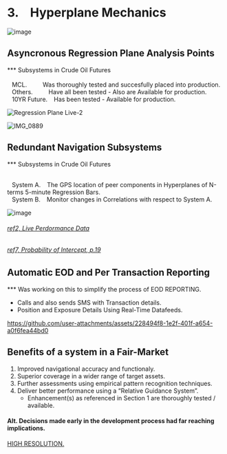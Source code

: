 # 3. &ensp; Hyperplane Mechanics

![image](https://github.com/user-attachments/assets/dd1a7f31-6429-46b2-8643-18bec6f00c94)


## Asyncronous Regression Plane Analysis Points

*** Subsystems in Crude Oil Futures </br></br>
&ensp; MCL. &ensp; &ensp; &ensp; Was thoroughly tested and succesfully placed into production. </br>
&ensp; Others. &ensp; &ensp; &ensp; Have all been tested - Also are Available for production. </br>
&ensp; 10YR Future. &ensp; Has been tested - Available for production. </br>
    
![Regression Plane Live-2](https://github.com/user-attachments/assets/e0122901-2d62-47b0-9b52-ae437e029b73)

![IMG_0889](https://github.com/user-attachments/assets/8a988c45-8fc6-4543-b4ad-80d0ae596a62)


## Redundant Navigation Subsystems

*** Subsystems in Crude Oil Futures </br></br>

&ensp; System A. &ensp; The GPS location of peer components in  Hyperplanes of N-terms 5-minute Regression Bars. </br>
&ensp; System B. &ensp; Monitor changes in Correlations with respect to System A. </br>
   
![image](https://github.com/user-attachments/assets/5598281f-73e4-42bd-ab2a-bc167ac58302)


###### [ref2, Live Perdormance Data](https://github.com/CTRLcapX/Strategy-Metrics/blob/main/2.%20Live%20Performance%20Data.md#2--cme-futures-live-performance)

###### [ref7, Probability of Intercept, p.19](https://github.com/CTRLcapX/Strategy-Metrics/blob/main/4.%20Signal%20Mode.md#2024-10-07---msg-system-short)






## Automatic EOD and Per Transaction Reporting 

*** Was working on this to simplify the process of EOD REPORTING.
* Calls and also sends SMS with Transaction details.
* Position and Exposure Details Using Real-Time Datafeeds.
   
https://github.com/user-attachments/assets/228494f8-1e2f-401f-a654-a0f6fea44bd0




    
## Benefits of a system in a Fair-Market

1. Improved navigational accuracy and functionaly.
2. Superior coverage in a wider range of target assets.
3. Further assessments using empirical pattern recognition techniques.
4. Deliver better performance using a “Relative Guidance System”.
   - Enhancement(s) as referenced in Section 1 are thoroughly tested / available.




     
#### Alt. Decisions made early in the development process had far reaching implications. </br>
[HIGH RESOLUTION. ](https://github.com/CTRLcapX/Strategy-Metrics/blob/main/4.%20Signal%20Mode.md#ref-7-probability-of-intercept-p19)





